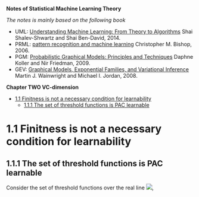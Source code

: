 **Notes of Statistical Machine Learning Theory**

*The notes is mainly based on the following book*

- UML: [Understanding Machine Learning: From Theory to Algorithms](https://www.cs.huji.ac.il/~shais/UnderstandingMachineLearning/understanding-machine-learning-theory-algorithms.pdf)  Shai Shalev-Shwartz and Shai Ben-David, 2014.
- PRML: [pattern recognition and machine learning](http://users.isr.ist.utl.pt/~wurmd/Livros/school/Bishop%20-%20Pattern%20Recognition%20And%20Machine%20Learning%20-%20Springer%20%202006.pdf) Christopher M. Bishop, 2006.
- PGM: [Probabilistic Graphical Models: Principles and Techniques](https://mitpress.mit.edu/books/probabilistic-graphical-models) Daphne Koller and Nir Friedman, 2009.
- GEV: [Graphical Models, Exponential Families, and Variational Inference](https://people.eecs.berkeley.edu/~wainwrig/Papers/WaiJor08_FTML.pdf) Martin J. Wainwright and Michael I. Jordan, 2008.

**Chapter TWO VC-dimension**


- [1.1 Finitness is not a necessary condition for learnability](#11-finitness-is-not-a-necessary-condition-for-learnability)
  - [1.1.1 The set of threshold functions is PAC learnable](#111-the-set-of-threshold-functions-is-pac-learnable)

# 1.1 Finitness is not a necessary condition for learnability

## 1.1.1 The set of threshold functions is PAC learnable

Consider the set of threshold functions over the real line <img src=http://latex.codecogs.com/gif.latex?\mathcal{H}%3D\{h_a(x)%3D\mathbb{I}_{[x\leq%20a]},a\in\mathbb{R}\}>,